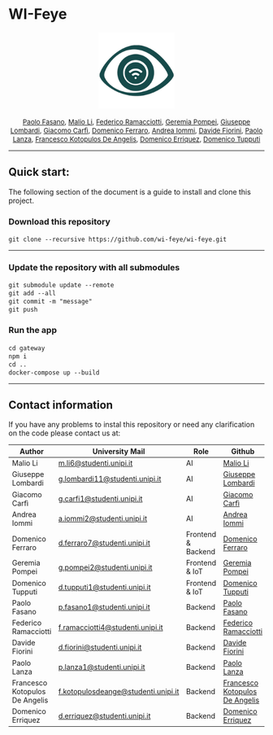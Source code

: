 # WI-Feye

<p align = center>
<img src="logo.png" width="150" />
</p>
<p align = center>
    <font size = 2>  
        <a href="https://github.com/PFasano99/">Paolo Fasano</a>, 
		<a href="https://github.com/xiaoli98">Malio Li</a>, 
		<a href="https://github.com/0xfederama">Federico Ramacciotti</a>, 
		<a href="https://github.com/GeremiaPompei">Geremia Pompei</a>,
		<a href="https://github.com/">Giuseppe Lombardi</a>, 
		<a href="https://github.com/Sopralapanca">Giacomo Carfì</a>, 
		<a href="https://github.com/domferr">Domenico Ferraro</a>,
		<a href="https://github.com/jacons">Andrea Iommi</a>,
		<a href="https://github.com/dufnill">Davide Fiorini</a>,
		<a href="https://github.com/paololanza">Paolo Lanza</a>,
		<a href="https://github.com/dookie182">Francesco Kotopulos De Angelis</a>,
		<a href="https://github.com/Erriquez97">Domenico Erriquez</a>,
		<a href="https://github.com/">Domenico Tupputi</a>      
    </font>
</p>

---

</font>

## Quick start: 


The following section of the document is a guide to install and clone this project.


### Download this repository
```
git clone --recursive https://github.com/wi-feye/wi-feye.git
```
--- 

### Update the repository with all submodules
```
git submodule update --remote
git add --all
git commit -m "message"
git push
```

### Run the app
```
cd gateway
npm i
cd ..
docker-compose up --build
```
---

## Contact information

If you have any problems to instal this repository or need any clarification on the code please contact us at: 

|Author                 |University Mail                |Role       |Github                                                             |
|-----------------------|-------------------------------|-----------|-------------------------------------------------------------------|
| Malio Li              | m.li6@studenti.unipi.it       |AI  | <a href="https://github.com/xiaoli98">Malio Li</a>                |
| Giuseppe Lombardi     |g.lombardi11@studenti.unipi.it            |AI  | <a href="https://github.com/">Giuseppe Lombardi</a>               |   
| Giacomo Carfì         | g.carfi1@studenti.unipi.it            |AI  | <a href="https://github.com/Sopralapanca">Giacomo Carfì</a>       |
| Andrea Iommi          | a.iommi2@studenti.unipi.it            |AI  | <a href="https://github.com/jacons">Andrea Iommi</a>              |
| Domenico Ferraro      | d.ferraro7@studenti.unipi.it            |Frontend & Backend  | <a href="https://github.com/domferr">Domenico Ferraro</a>         |
| Geremia Pompei        | g.pompei2@studenti.unipi.it   |Frontend & IoT   | <a href="https://github.com/GeremiaPompei">Geremia Pompei</a>     |
| Domenico Tupputi      | d.tupputi1@studenti.unipi.it            |Frontend & IoT  | <a href="https://github.com/">Domenico Tupputi</a>                |
| Paolo Fasano          | p.fasano1@studenti.unipi.it   |Backend    | <a href="https://github.com/PFasano99/">Paolo Fasano</a>          |
| Federico Ramacciotti  | f.ramacciotti4@studenti.unipi.it            |Backend    | <a href="https://github.com/0xfederama">Federico Ramacciotti</a>  |
| Davide Fiorini        | d.fiorini@studenti.unipi.it   |Backend    | <a href="https://github.com/dufnill">Davide Fiorini</a>           |
| Paolo Lanza           | p.lanza1@studenti.unipi.it    |Backend    | <a href="https://github.com/paololanza">Paolo Lanza</a>           |
| Francesco Kotopulos De Angelis |   f.kotopulosdeange@studenti.unipi.it |Backend    | <a href="https://github.com/dookie182">Francesco Kotopulos De Angelis</a> |
| Domenico Erriquez     | d.erriquez@studenti.unipi.it  |Backend    | <a href="https://github.com/Erriquez97">Domenico Erriquez</a>     |

             
        
